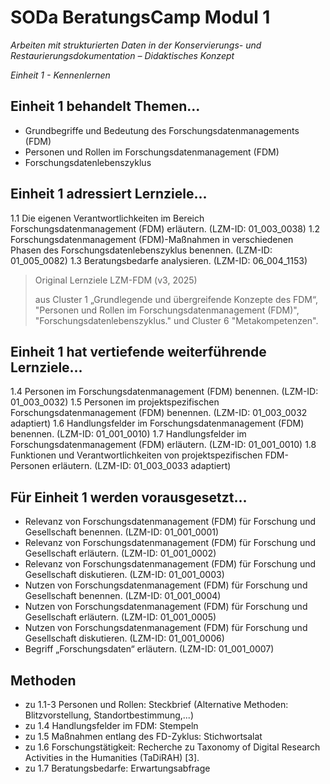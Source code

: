 <!--

author: Gudrun Schwenk und Canan Hastik  
email:    
version:  v1
language: DE

icon:     https://raw.githubusercontent.com/chastik/Beratung_Dateityp_Bild/refs/heads/main/SODa-Logo_full.svg
link:     https://raw.githubusercontent.com/chastik/Beratung/refs/heads/main/soda.css

comment:  WissKi SODA OERs

-->

# SODa BeratungsCamp Modul 1  

*Arbeiten mit strukturierten Daten in der Konservierungs- und Restaurierungsdokumentation – Didaktisches Konzept*

*Einheit 1 - Kennenlernen*

## Einheit 1 behandelt Themen...

* Grundbegriffe und Bedeutung des Forschungsdatenmanagements (FDM)
* Personen und Rollen im Forschungsdatenmanagement (FDM)
* Forschungsdatenlebenszyklus


## Einheit 1 adressiert Lernziele...

1\.1 Die eigenen Verantwortlichkeiten im Bereich Forschungsdatenmanagement (FDM) erläutern. (LZM-ID: 01\_003\_0038)
1\.2 Forschungsdatenmanagement (FDM)-Maßnahmen in verschiedenen Phasen des Forschungsdatenlebenszyklus benennen. (LZM-ID: 01\_005\_0082)
1\.3 Beratungsbedarfe analysieren. (LZM-ID: 06\_004\_1153)




>Original Lernziele LZM-FDM (v3, 2025)
>
>aus Cluster 1 „Grundlegende und übergreifende Konzepte des FDM“, "Personen und Rollen im Forschungsdatenmanagement (FDM)", "Forschungsdatenlebenszyklus." und Cluster 6 "Metakompetenzen".



## Einheit 1 hat vertiefende weiterführende Lernziele... 

1\.4 Personen im Forschungsdatenmanagement (FDM) benennen. (LZM-ID: 01\_003\_0032)
1\.5 Personen im projektspezifischen Forschungsdatenmanagement (FDM) benennen. (LZM-ID: 01\_003\_0032 adaptiert)
1\.6 Handlungsfelder im Forschungsdatenmanagement (FDM) benennen. (LZM-ID: 01\_001\_0010)
1\.7 Handlungsfelder im Forschungsdatenmanagement (FDM) erläutern. (LZM-ID: 01\_001\_0010)
1\.8 Funktionen und Verantwortlichkeiten von projektspezifischen FDM-Personen erläutern. (LZM-ID: 01\_003\_0033 adaptiert)

## Für Einheit 1 werden vorausgesetzt...

- Relevanz von Forschungsdatenmanagement (FDM) für Forschung und Gesellschaft benennen. (LZM-ID: 01\_001\_0001)
- Relevanz von Forschungsdatenmanagement (FDM) für Forschung und Gesellschaft erläutern. (LZM-ID: 01\_001\_0002) 
- Relevanz von Forschungsdatenmanagement (FDM) für Forschung und Gesellschaft diskutieren. (LZM-ID: 01\_001\_0003)
- Nutzen von Forschungsdatenmanagement (FDM) für Forschung und Gesellschaft benennen. (LZM-ID: 01\_001\_0004)
- Nutzen von Forschungsdatenmanagement (FDM) für Forschung und Gesellschaft erläutern. (LZM-ID: 01\_001\_0005)
- Nutzen von Forschungsdatenmanagement (FDM) für Forschung und Gesellschaft diskutieren. (LZM-ID: 01\_001\_0006)
- Begriff „Forschungsdaten“ erläutern. (LZM-ID: 01\_001\_0007)


## Methoden

- zu 1.1-3 Personen und Rollen: Steckbrief (Alternative Methoden: Blitzvorstellung, Standortbestimmung,...)
- zu 1.4 Handlungsfelder im FDM: Stempeln
- zu 1.5 Maßnahmen entlang des FD-Zyklus: Stichwortsalat
- zu 1.6 Forschungstätigkeit: Recherche zu Taxonomy of Digital Research Activities in the Humanities (TaDiRAH) [3].
- zu 1.7 Beratungsbedarfe: Erwartungsabfrage









